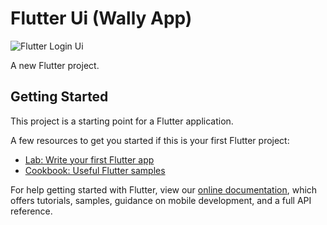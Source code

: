 # Flutter Ui (Wally App)

![Flutter Login Ui](https://user-images.githubusercontent.com/87581799/135730854-668b1ecd-54f0-4486-b837-1e82745aae5c.png)

A new Flutter project.

## Getting Started

This project is a starting point for a Flutter application.

A few resources to get you started if this is your first Flutter project:

- [Lab: Write your first Flutter app](https://flutter.dev/docs/get-started/codelab)
- [Cookbook: Useful Flutter samples](https://flutter.dev/docs/cookbook)

For help getting started with Flutter, view our
[online documentation](https://flutter.dev/docs), which offers tutorials,
samples, guidance on mobile development, and a full API reference.
